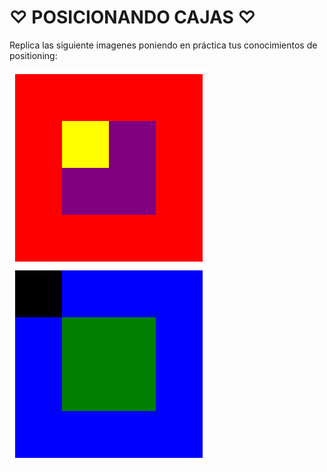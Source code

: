 # ♡ POSICIONANDO  CAJAS ♡

Replica las siguiente imagenes poniendo en práctica tus conocimientos de positioning:

![1.png](assets/images/1.png)
